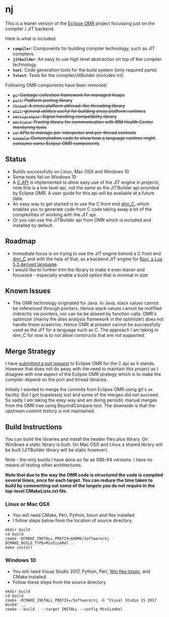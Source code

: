 # nj

This is a leaner version of the [Eclipse OMR](https://github.com/eclipse/omr) project focussing just on the compiler / JIT backend. 

Here is what is included:

* **`compiler`**:       Components for building compiler technology, such as JIT
                        compilers.
* **`jitbuilder`**:     An easy to use high level abstraction on top of the
                        compiler technology.
* **`tool`**:           Code generation tools for the build system (only required parts)
* **`fvtest`**:         Tests for the compiler/JitBuilder (includes tril)

Following OMR components have been removed:

* ~~`gc`:             Garbage collection framework for managed heaps~~
* ~~`port`:           Platform porting library~~
* ~~`thread`:         A cross platform pthread-like threading library~~
* ~~`util`:           general utilities useful for building cross platform
                        runtimes~~
* ~~`omrsigcompat`:   Signal handling compatibility library~~
* ~~`omrtrace`:       Tracing library for communication with IBM Health Center
                        monitoring tools~~
* ~~`vm`:             APIs to manage per-interpreter and per-thread contexts~~
* ~~`example`:        Demonstration code to show how a language runtime might
                        consume some Eclipse OMR components~~

## Status

* Builds successfully on Linux, Mac OSX and Windows 10 
* Some tests fail on Windows 10
* A [C API](https://github.com/dibyendumajumdar/nj/blob/master/frontends/nj/ilgen/nj_api.h) is implemented to allow easy use of the JIT engine in projects; note this is a low level api, not the same as the JITBuilder api provided by Eclipse OMR. A user guide for this api will be available at a future date.
* An easy way to get started is to use the C front end [dmr_C](https://github.com/dibyendumajumdar/dmr_c), which enables you to generate code from C code taking away a lot of the complexities of working with the JIT api.
* Or you can use the JITBuilder api from OMR which is included and installed by default.

## Roadmap

* Immediate focus is on trying to use the JIT engine behind a C front end [dmr_C](https://github.com/dibyendumajumdar/dmr_c) and with the help of that, as a backend JIT engine for [Ravi, a Lua 5.3 derived language](https://github.com/dibyendumajumdar/ravi).
* I would like to further trim the library to make it even leaner and focussed - especially enable a build option that is minimal in size

## Known Issues
* The OMR technology originated for Java. In Java, stack values cannot be referenced through pointers. Hence stack values cannot be mofified indirectly via pointers, nor can be be aliased by function calls. OMR's optimizer (mainly the alias analysis framework in the optimizer) does not handle these scaenrios. Hence OMR at present cannot be successfully used as the JIT for a language such as C. The approach I am taking in dmr_C for now is to not allow constructs that are not supported.

## Merge Strategy

I have [submitted a pull request](https://github.com/eclipse/omr/pull/3606) to Eclipse OMR for the C api as it stands. However that  does not do away with the need to maintain this project as I disagree with one aspect of the Eclipse OMR strategy which is to make the compiler depend on the port and thread libraries. 

Initially I wanted to merge the commits from Eclipse OMR using git's `am` facility. But I got hopelessly lost and some of the
merges did not succeed. So sadly I am taking the easy way and am doing periodic manual merges from the OMR tree using BeyondCompare tool. The downside is that the upstream commit history is not maintained.

## Build Instructions

You can build the libraries and install the header files plus library. On Windows a static library is built. On Mac OSX and Linux
a shared library will be built (JITBuilder library will be static however).

Note - the only builds I have done so far as X86-64 versions. I have no means of testing other architectures.

**Note that due to the way the OMR code is structured the code is compiled several times, once for each target. You can reduce the time taken to build by commenting out some of the targets you do not require in the top-level CMakeLists.txt file.**

### Linux or Mac OSX

* You will need CMake, Perl, Python, bison and flex installed
* I follow steps below from the location of source directory.

```
mkdir build
cd build
cmake -DCMAKE_INSTALL_PREFIX=$HOME/Software/nj -DCMAKE_BUILD_TYPE=MinSizeRel ..
make install
```

### Windows 10

* You will need Visual Studio 2017, Python, Perl, [Win flex-bison](https://sourceforge.net/projects/winflexbison/), and CMake installed
* Follow these steps from the source directory
```
mkdir build
cd build
cmake -DCMAKE_INSTALL_PREFIX=/Software/nj -G "Visual Studio 15 2017 Win64" ..
cmake --build . --target INSTALL --config MinSizeRel
```



